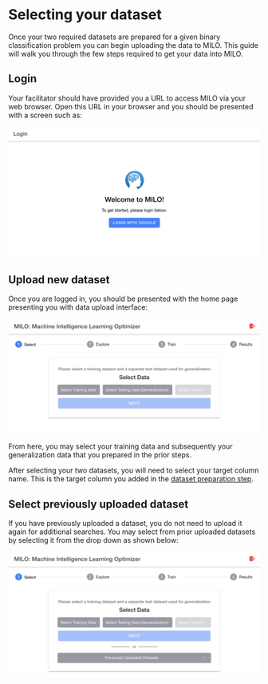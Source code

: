 # Selecting your dataset

Once your two required datasets are prepared for a given binary classification problem you can begin uploading the data to MILO. This guide will walk you through the few steps required to get your data into MILO.

## Login

Your facilitator should have provided you a URL to access MILO via your web browser. Open this URL in your browser and you should be presented with a screen such as:

![Login Screen](./images/login.png)

## Upload new dataset

Once you are logged in, you should be presented with the home page presenting you with data upload interface:

![Home Page](./images/home.png)

From here, you may select your training data and subsequently your generalization data that you prepared in the prior steps.

After selecting your two datasets, you will need to select your target column name. This is the target column you added in the [dataset preparation step](/guide/dataset-preparation.html#defining-the-model-target).

## Select previously uploaded dataset

If you have previously uploaded a dataset, you do not need to upload it again for additional searches. You may select from prior uploaded datasets by selecting it from the drop down as shown below:

![Previous Dataset](./images/previous-dataset.png)
